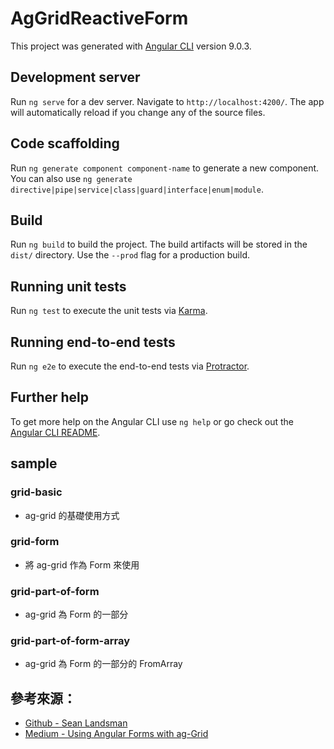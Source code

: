 # AgGridReactiveForm

This project was generated with [Angular CLI](https://github.com/angular/angular-cli) version 9.0.3.

## Development server

Run `ng serve` for a dev server. Navigate to `http://localhost:4200/`. The app will automatically reload if you change any of the source files.

## Code scaffolding

Run `ng generate component component-name` to generate a new component. You can also use `ng generate directive|pipe|service|class|guard|interface|enum|module`.

## Build

Run `ng build` to build the project. The build artifacts will be stored in the `dist/` directory. Use the `--prod` flag for a production build.

## Running unit tests

Run `ng test` to execute the unit tests via [Karma](https://karma-runner.github.io).

## Running end-to-end tests

Run `ng e2e` to execute the end-to-end tests via [Protractor](http://www.protractortest.org/).

## Further help

To get more help on the Angular CLI use `ng help` or go check out the [Angular CLI README](https://github.com/angular/angular-cli/blob/master/README.md).


## sample

### grid-basic
  - ag-grid 的基礎使用方式
### grid-form
  - 將 ag-grid 作為 Form 來使用
### grid-part-of-form
  - ag-grid 為 Form 的一部分
### grid-part-of-form-array
  - ag-grid 為 Form 的一部分的 FromArray


## 參考來源：

- [Github - Sean Landsman](https://github.com/seanlandsman/ag-grid-ng-forms)
- [Medium - Using Angular Forms with ag-Grid](https://medium.com/ag-grid/using-angular-forms-with-ag-grid-1efe00265535)
